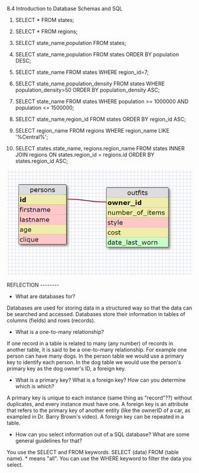 8.4 Introduction to Database Schemas and SQL

1. SELECT * FROM states;

2. SELECT * FROM regions;

3. SELECT state_name,population FROM states;

4. SELECT state_name,population FROM states ORDER BY population DESC;

5. SELECT state_name FROM states WHERE region_id=7;

6.  SELECT state_name,population_density FROM states WHERE population_density>50 ORDER BY population_density ASC;

7. SELECT state_name FROM states WHERE population >= 1000000 AND population <= 1500000;

8. SELECT state_name,region_id FROM states ORDER BY region_id ASC;

9. SELECT region_name FROM regions WHERE region_name LIKE '%Central%';

10. SELECT states.state_name, regions.region_name FROM states INNER JOIN regions ON states.region_id = regions.id ORDER BY states.region_id ASC;

![Schema Image](schema.png)


REFLECTION --------
* What are databases for?

Databases are used for storing data in a structured way so that the data can be searched and accessed. Databases store their information in tables of columns (fields) and rows (records).

* What is a one-to-many relationship?

If one record in a table is related to many (any number) of records in another table, it is said to be a one-to-many relationship. For example one person can have many dogs. In the person table we would use a primary key to identify each person. In the dog table we would use the person's primary key as the dog owner's ID, a foreign key.

* What is a primary key? What is a foreign key? How can you determine which is which?

A primary key is unique to each instance (same thing as "record"??) without duplicates, and every instance must have one. A foreign key is an attribute that refers to the primary key of another entity (like the ownerID of a car, as exampled in Dr. Barry Brown's video). A foreign key can be repeated in a table.

* How can you select information out of a SQL database? What are some general guidelines for that?

You use the SELECT and FROM keywords. SELECT (data) FROM (table name). * means "all". You can use the WHERE keyword to filter the data you select.